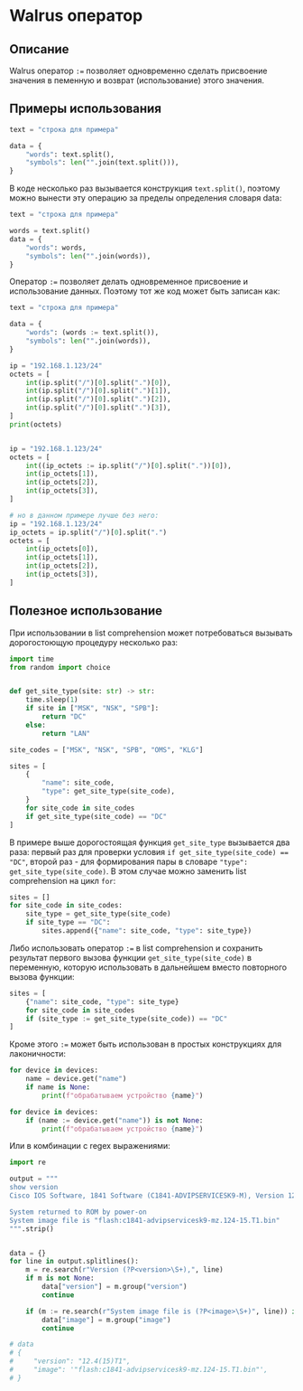 # Walrus оператор

## Описание

Walrus оператор `:=` позволяет одновременно сделать присвоение значения в пеменную и возврат (использование) этого значения.

## Примеры использования

```python
text = "строка для примера"

data = {
    "words": text.split(),
    "symbols": len("".join(text.split())),
}
```

В коде несколько раз вызывается конструкция `text.split()`, поэтому можно вынести эту операцию за пределы определения словаря data:

```python
text = "строка для примера"

words = text.split()
data = {
    "words": words,
    "symbols": len("".join(words)),
}
```

Оператор `:=` позволяет делать одновременное присвоение и использование данных. Поэтому тот же код может быть записан как:

```python
text = "строка для примера"

data = {
    "words": (words := text.split()),
    "symbols": len("".join(words)),
}
```

```python
ip = "192.168.1.123/24"
octets = [
    int(ip.split("/")[0].split(".")[0]),
    int(ip.split("/")[0].split(".")[1]),
    int(ip.split("/")[0].split(".")[2]),
    int(ip.split("/")[0].split(".")[3]),
]
print(octets)


ip = "192.168.1.123/24"
octets = [
    int((ip_octets := ip.split("/")[0].split("."))[0]),
    int(ip_octets[1]),
    int(ip_octets[2]),
    int(ip_octets[3]),
]

# но в данном примере лучше без него:
ip = "192.168.1.123/24"
ip_octets = ip.split("/")[0].split(".")
octets = [
    int(ip_octets[0]),
    int(ip_octets[1]),
    int(ip_octets[2]),
    int(ip_octets[3]),
]
```

## Полезное использование

При использовании в list comprehension может потребоваться вызывать дорогостоющую процедуру несколько раз:

```python
import time
from random import choice


def get_site_type(site: str) -> str:
    time.sleep(1)
    if site in ["MSK", "NSK", "SPB"]:
        return "DC"
    else:
        return "LAN"

site_codes = ["MSK", "NSK", "SPB", "OMS", "KLG"]

sites = [
    {
        "name": site_code,
        "type": get_site_type(site_code),
    }
    for site_code in site_codes
    if get_site_type(site_code) == "DC"
]
```

В примере выше дорогостоящая функция `get_site_type` вызывается два раза: первый раз для проверки условия `if get_site_type(site_code) == "DC"`, второй раз - для формирования пары в словаре `"type": get_site_type(site_code)`. В этом случае можно заменить list comprehension на цикл `for`:

```python
sites = []
for site_code in site_codes:
    site_type = get_site_type(site_code)
    if site_type == "DC":
        sites.append({"name": site_code, "type": site_type})
```

Либо использовать оператор `:=` в list comprehension и сохранить результат первого вызова функции `get_site_type(site_code)` в переменную, которую использовать в дальнейшем вместо повторного вызова функции:

```python
sites = [
    {"name": site_code, "type": site_type}
    for site_code in site_codes
    if (site_type := get_site_type(site_code)) == "DC"
]
```

Кроме этого `:=` может быть использован в простых конструкциях для лаконичности:

```python
for device in devices:
    name = device.get("name")
    if name is None:
        print(f"обрабатываем устройство {name}")
```

```python
for device in devices:
    if (name := device.get("name")) is not None:
        print(f"обрабатываем устройство {name}")
```

Или в комбинации с regex выражениями:

```python
import re

output = """
show version
Cisco IOS Software, 1841 Software (C1841-ADVIPSERVICESK9-M), Version 12.4(15)T1, RELEASE SOFTWARE (fc2)

System returned to ROM by power-on
System image file is "flash:c1841-advipservicesk9-mz.124-15.T1.bin"
""".strip()


data = {}
for line in output.splitlines():
    m = re.search(r"Version (?P<version>\S+),", line)
    if m is not None:
        data["version"] = m.group("version")
        continue

    if (m := re.search(r"System image file is (?P<image>\S+)", line)) is not None:
        data["image"] = m.group("image")
        continue

# data
# {
#     "version": "12.4(15)T1",
#     "image": '"flash:c1841-advipservicesk9-mz.124-15.T1.bin"',
# }
```
